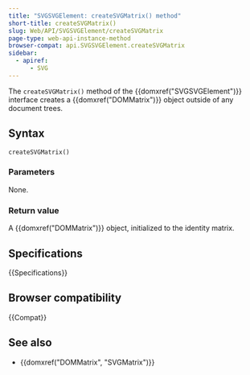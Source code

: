 ```yaml
---
title: "SVGSVGElement: createSVGMatrix() method"
short-title: createSVGMatrix()
slug: Web/API/SVGSVGElement/createSVGMatrix
page-type: web-api-instance-method
browser-compat: api.SVGSVGElement.createSVGMatrix
sidebar:
  - apiref:
      - SVG
---
```


The `createSVGMatrix()` method of the {{domxref("SVGSVGElement")}} interface creates a {{domxref("DOMMatrix")}} object outside of any document trees.

## Syntax

```js-nolint
createSVGMatrix()
```

### Parameters

None.

### Return value

A {{domxref("DOMMatrix")}} object, initialized to the identity matrix.

## Specifications

{{Specifications}}

## Browser compatibility

{{Compat}}

## See also

- {{domxref("DOMMatrix", "SVGMatrix")}}
